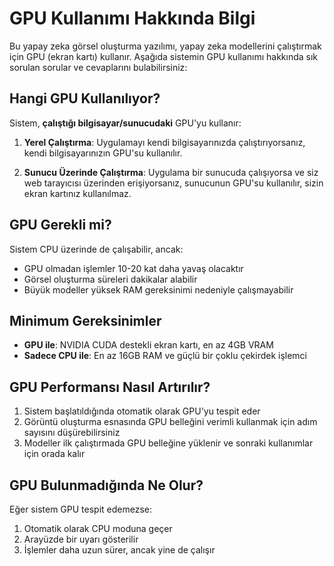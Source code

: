 # GPU Kullanımı Hakkında Bilgi

Bu yapay zeka görsel oluşturma yazılımı, yapay zeka modellerini çalıştırmak için GPU (ekran kartı) kullanır. Aşağıda sistemin GPU kullanımı hakkında sık sorulan sorular ve cevaplarını bulabilirsiniz:

## Hangi GPU Kullanılıyor?

Sistem, **çalıştığı bilgisayar/sunucudaki** GPU'yu kullanır:

1. **Yerel Çalıştırma**: Uygulamayı kendi bilgisayarınızda çalıştırıyorsanız, kendi bilgisayarınızın GPU'su kullanılır.

2. **Sunucu Üzerinde Çalıştırma**: Uygulama bir sunucuda çalışıyorsa ve siz web tarayıcısı üzerinden erişiyorsanız, sunucunun GPU'su kullanılır, sizin ekran kartınız kullanılmaz.

## GPU Gerekli mi?

Sistem CPU üzerinde de çalışabilir, ancak:

- GPU olmadan işlemler 10-20 kat daha yavaş olacaktır
- Görsel oluşturma süreleri dakikalar alabilir
- Büyük modeller yüksek RAM gereksinimi nedeniyle çalışmayabilir

## Minimum Gereksinimler

- **GPU ile**: NVIDIA CUDA destekli ekran kartı, en az 4GB VRAM
- **Sadece CPU ile**: En az 16GB RAM ve güçlü bir çoklu çekirdek işlemci

## GPU Performansı Nasıl Artırılır?

1. Sistem başlatıldığında otomatik olarak GPU'yu tespit eder
2. Görüntü oluşturma esnasında GPU belleğini verimli kullanmak için adım sayısını düşürebilirsiniz
3. Modeller ilk çalıştırmada GPU belleğine yüklenir ve sonraki kullanımlar için orada kalır

## GPU Bulunmadığında Ne Olur?

Eğer sistem GPU tespit edemezse:
1. Otomatik olarak CPU moduna geçer
2. Arayüzde bir uyarı gösterilir
3. İşlemler daha uzun sürer, ancak yine de çalışır
